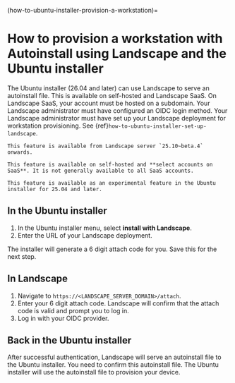 (how-to-ubuntu-installer-provision-a-workstation)=
# How to provision a workstation with Autoinstall using Landscape and the Ubuntu installer

The Ubuntu installer (26.04 and later) can use Landscape to serve an autoinstall file. This is available on self-hosted and Landscape SaaS. On Landscape SaaS, your account must be hosted on a subdomain. Your Landscape administrator must have configured an OIDC login method. Your Landscape administrator must have set up your Landscape deployment for workstation provisioning. See {ref}`how-to-ubuntu-installer-set-up-landscape`.

```{note}
This feature is available from Landscape server `25.10~beta.4` onwards.
```

```{note}
This feature is available on self-hosted and **select accounts on SaaS**. It is not generally available to all SaaS accounts.
```

```{note}
This feature is available as an experimental feature in the Ubuntu installer for 25.04 and later.
```

## In the Ubuntu installer

1. In the Ubuntu installer menu, select **install with Landscape**.
1. Enter the URL of your Landscape deployment.

The installer will generate a 6 digit attach code for you. Save this for the next step.

## In Landscape

1. Navigate to `https://<LANDSCAPE_SERVER_DOMAIN>/attach`.
2. Enter your 6 digit attach code. Landscape will confirm that the attach code is valid and prompt you to log in.
3. Log in with your OIDC provider.

## Back in the Ubuntu installer

After successful authentication, Landscape will serve an autoinstall file to the Ubuntu installer. You need to confirm this autoinstall file. The Ubuntu installer will use the autoinstall file to provision your device.
